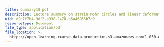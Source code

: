 ```yaml
---
title: summary18.pdf
description: Lecture summary on strain Mohr circles and linear deformation theory.
uid: d9c7f7b4-3df2-e338-1478-b6a46966b7c9
resourcetype: Document
file_type: application/pdf
file_location: >-
  https://open-learning-course-data-production.s3.amazonaws.com/1-050-engineering-mechanics-i-fall-2007/d9c7f7b43df2e3381478b6a46966b7c9_summary18.pdf
---
```

